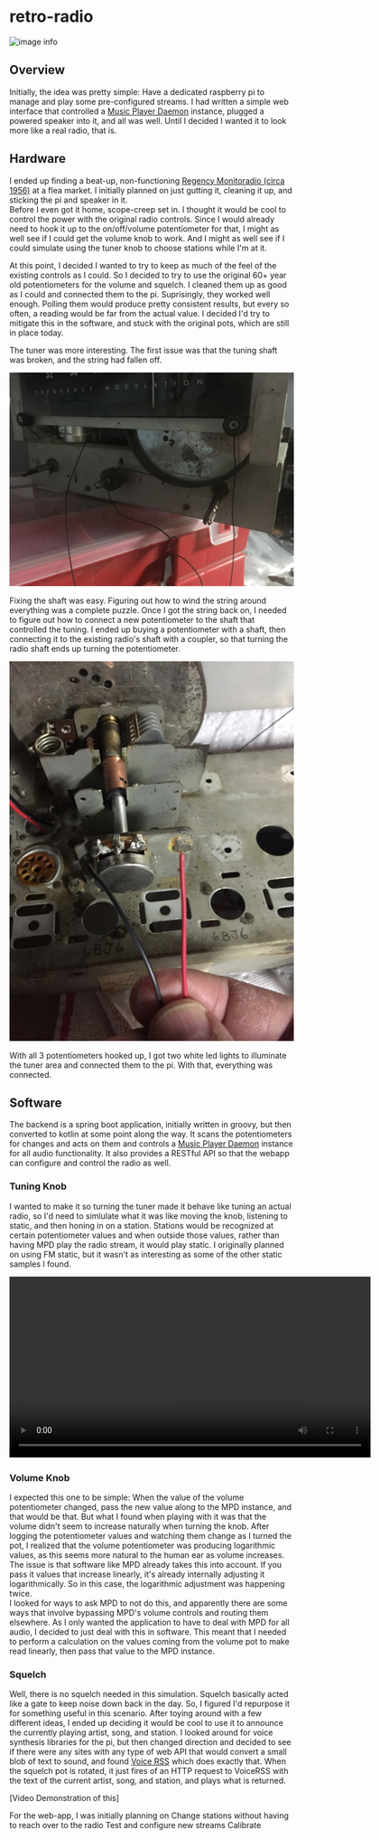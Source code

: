 # retro-radio

![image info](./images/finished-front.jpg)

## Overview

Initially, the idea was pretty simple: Have a dedicated raspberry pi to manage and play some pre-configured streams.
I had written a simple web interface that controlled a [Music Player Daemon](https://www.musicpd.org/) instance, 
plugged a powered speaker into it, and all was well.  Until I decided I wanted it to look more like a real radio, that is.

## Hardware

I ended up finding a beat-up, non-functioning 
[Regency Monitoradio (circa 1956)](https://commons.wikimedia.org/wiki/File:Vintage_Monitoradio_By_Regency,_Model_MR-10,_FM_Receiver,_8_Tubes,_Metal_Case,_Circa_1956_(15096254696).jpg) 
at a flea market. I initially planned on just gutting it, cleaning it up, and sticking the pi and speaker in it.  
Before I even got it home, scope-creep set in.  I thought it would be cool to control the power with the original 
radio controls.  Since I would already need to hook it up to the on/off/volume potentiometer for that, I might as well 
see if I could get the volume knob to work.  And I might as well see if I could simulate using the tuner knob to choose 
stations while I'm at it.

At this point, I decided I wanted to try to keep as much of the feel of the existing controls as I could.  So I 
decided to try to use the original 60+ year old potentiometers for the volume and squelch.  I cleaned them
up as good as I could and connected them to the pi.  Suprisingly, they worked well enough.  Polling them would produce 
pretty consistent results, but every so often, a reading would be far from the actual value.  I decided I'd try to mitigate 
this in the software, and stuck with the original pots, which are still in place today.

The tuner was more interesting.  The first issue was that the tuning shaft was broken, and the string had fallen off.

![image_info](./images/broken-shaft.jpg)

Fixing the shaft was easy.  Figuring out how to wind the string around everything was a complete puzzle.  Once I got
the string back on, I needed to figure out how to connect a new potentiometer to the shaft that controlled the tuning.
I ended up buying a potentiometer with a shaft, then connecting it to the existing radio's shaft with a coupler, so that
turning the radio shaft ends up turning the potentiometer.

![image_info](./images/shaft-connected.jpg)

With all 3 potentiometers hooked up, I got two white led lights to illuminate the tuner area and connected them to the pi. 
With that, everything was connected.

## Software

The backend is a spring boot application, initially written in groovy, but then converted to kotlin at some point along the way. It
scans the potentiometers for changes and acts on them and controls a [Music Player Daemon](https://www.musicpd.org/) instance for all 
audio functionality.  It also provides a RESTful API so that the webapp can configure and control the radio as well.

### Tuning Knob
I wanted to make it so turning the tuner made it behave like tuning an actual radio, so I'd need to simlulate what it was like
moving the knob, listening to static, and then honing in on a station.  Stations would be recognized at certain potentiometer values 
and when outside those values, rather than having MPD play the radio stream, it would play static.  I originally planned on using FM static, but it wasn't as interesting
as some of the other static samples I found.

<video width="640" controls>
  <source src="./videos/tuner.mp4" type="video/mp4">
  Your browser does not support the video tag.
</video>

### Volume Knob
I expected this one to be simple:  When the value of the volume potentiometer changed, pass the new value along to the MPD instance,
and that would be that.
But what I found when playing with it was that the volume didn't seem to increase naturally when turning the knob.  After 
logging the potentiometer values and watching them change as I turned the pot, I realized that the volume potentiometer was 
producing logarithmic values, as this seems more natural to the human ear as volume increases.  The issue is that
software like MPD already takes this into account.  If you pass it values that increase linearly,
it's already internally adjusting it logarithmically.  So in this case, the logarithmic adjustment was happening twice.  
I looked for ways to ask MPD to not do this, and apparently there are some ways that involve bypassing MPD's volume controls
and routing them elsewhere.  As I only wanted the application to have
to deal with MPD for all audio, I decided to just deal with this in software.  This meant that I needed 
to perform a calculation on the values coming from the volume pot to make read linearly, then pass that value to the MPD instance.




### Squelch
Well, there is no squelch needed in this simulation. Squelch basically acted like a gate to keep noise down back in the day.  So, 
I figured I'd repurpose it for something useful in this scenario.  After toying around with a few different ideas, I ended up deciding
it would be cool to use it to announce the currently playing artist, song, and station.  I looked around for voice synthesis
libraries for the pi, but then changed direction and decided to see if there were any sites with any type of web API that would 
convert a small blob of text to sound, and found [Voice RSS](http://www.voicerss.org/) which does exactly that.  When the squelch
pot is rotated, it just fires of an HTTP request to VoiceRSS with the text of the current artist, song, and station, and plays
what is returned.

[Video Demonstration of this]


For the web-app, I was initially planning on
Change stations without having to reach over to the radio
Test and configure new streams
Calibrate 